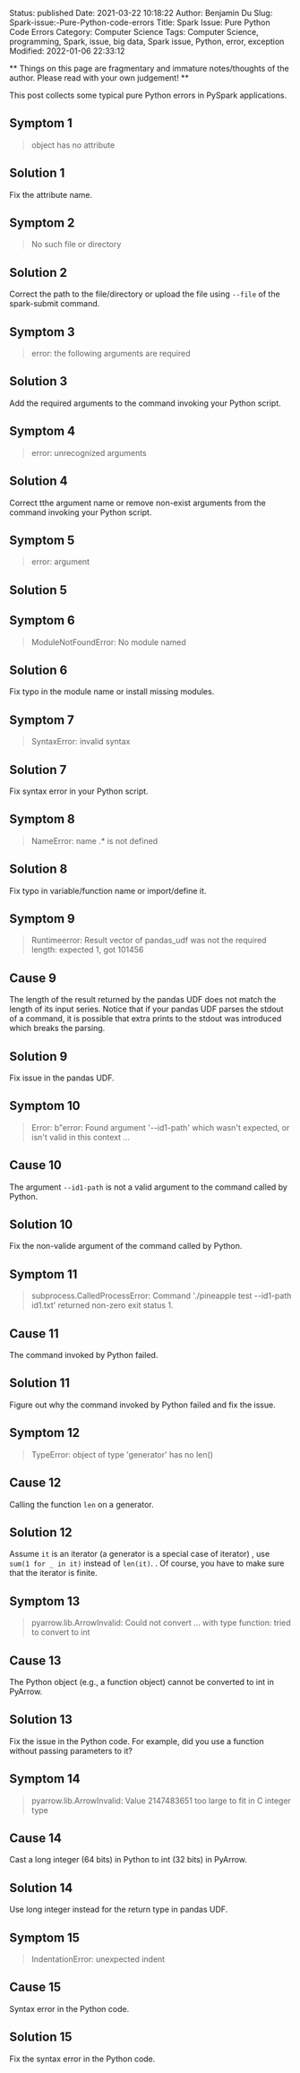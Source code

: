 Status: published
Date: 2021-03-22 10:18:22
Author: Benjamin Du
Slug: Spark-issue:-Pure-Python-code-errors
Title: Spark Issue: Pure Python Code Errors
Category: Computer Science
Tags: Computer Science, programming, Spark, issue, big data, Spark issue, Python, error, exception
Modified: 2022-01-06 22:33:12

**
Things on this page are fragmentary and immature notes/thoughts of the author.
Please read with your own judgement!
**

This post collects some typical pure Python errors in PySpark applications.

## Symptom 1
> object has no attribute

## Solution 1
Fix the attribute name.


## Symptom 2
> No such file or directory

## Solution 2
Correct the path to the file/directory or upload the file using `--file` of the spark-submit command.


## Symptom 3
> error: the following arguments are required

## Solution 3
Add the required arguments to the command invoking your Python script. 


## Symptom 4
> error: unrecognized arguments

## Solution 4
Correct tthe argument name or remove non-exist arguments from the command invoking your Python script.


## Symptom 5
> error: argument
## Solution 5


## Symptom 6
> ModuleNotFoundError: No module named

## Solution 6
Fix typo in the module name or install missing modules.

## Symptom 7
> SyntaxError: invalid syntax

## Solution 7
Fix syntax error in your Python script.

## Symptom 8
> NameError: name .* is not defined

## Solution 8
Fix typo in variable/function name or import/define it.

## Symptom 9

> Runtimeerror: Result vector of pandas_udf was not the required length: expected 1, got 101456

## Cause 9
The length of the result returned by the pandas UDF does not match the length of its input series. 
Notice that if your pandas UDF parses the stdout of a command,
it is possible that extra prints to the stdout was introduced which breaks the parsing. 

## Solution 9
Fix issue in the pandas UDF. 

## Symptom 10

> Error: b"error: Found argument '--id1-path' which wasn't expected, or isn't valid in this context ...

## Cause 10

The argument `--id1-path` is not a valid argument to the command called by Python.

## Solution 10 

Fix the non-valide argument of the command called by Python. 

## Symptom 11

> subprocess.CalledProcessError: Command './pineapple test --id1-path id1.txt' returned non-zero exit status 1. 

## Cause 11

The command invoked by Python failed. 

## Solution 11

Figure out why the command invoked by Python failed and fix the issue. 
 
## Symptom 12 

> TypeError: object of type 'generator' has no len()

## Cause 12

Calling the function `len` on a generator.

## Solution 12

Assume `it` is an iterator 
(a generator is a special case of iterator)
,
use `sum(1 for _ in it)`
instead of `len(it)`.
.
Of course,
you have to make sure that the iterator is finite.

## Symptom 13
> pyarrow.lib.ArrowInvalid: Could not convert ... with type function: tried to convert to int

## Cause 13

The Python object (e.g., a function object) cannot be converted to int in PyArrow.

## Solution 13

Fix the issue in the Python code.
For example,
did you use a function without passing parameters to it?

## Symptom 14 
> pyarrow.lib.ArrowInvalid: Value 2147483651 too large to fit in C integer type

## Cause 14
Cast a long integer (64 bits) in Python to int (32 bits) in PyArrow.

## Solution 14
Use long integer instead for the return type in pandas UDF.

## Symptom 15
> IndentationError: unexpected indent

## Cause 15
Syntax error in the Python code.

## Solution 15
Fix the syntax error in the Python code.
